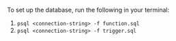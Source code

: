 
To set up the database, run the following in your terminal:

1. `psql <connection-string> -f function.sql`
2. `psql <connection-string> -f trigger.sql`

